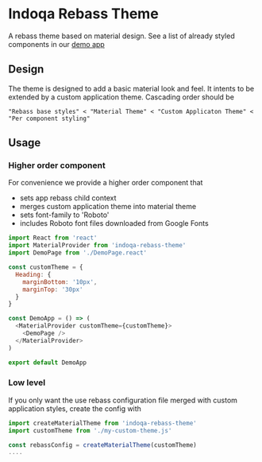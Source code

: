 # Indoqa Rebass Theme

A rebass theme based on material design. See a list of already styled components in our [demo app](https://indoqa.github.io/indoqa-rebass-theme/)

## Design

The theme is designed to add a basic material look and feel. It intents to be extended by a custom application theme. Cascading order should be 
```
"Rebass base styles" < "Material Theme" < "Custom Applicaton Theme" < "Per component styling"
```

## Usage

### Higher order component

For convenience we provide  a higher order component that
  * sets app rebass child context
  * merges custom application theme into material theme
  * sets font-family to 'Roboto'
  * includes Roboto font files downloaded from Google Fonts

```javascript
import React from 'react'
import MaterialProvider from 'indoqa-rebass-theme'
import DemoPage from './DemoPage.react'

const customTheme = {
  Heading: {
    marginBottom: '10px',
    marginTop: '30px'
  }
}

const DemoApp = () => (
  <MaterialProvider customTheme={customTheme}>
    <DemoPage />
  </MaterialProvider>
)

export default DemoApp

```  

### Low level 

If you only want the use rebass configuration file merged with custom application styles, create the config with 
```javascript
import createMaterialTheme from 'indoqa-rebass-theme'
import customTheme from './my-custom-theme.js'

const rebassConfig = createMaterialTheme(customTheme)
....
```
